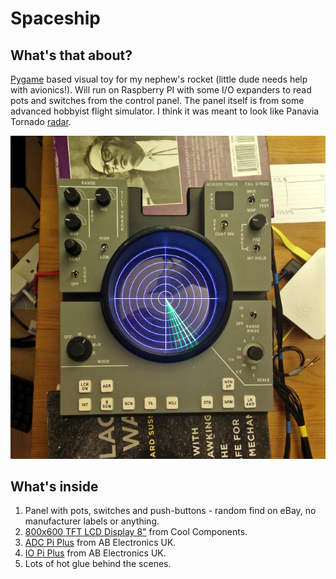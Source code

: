 # Spaceship

## What's that about?

[Pygame][1] based visual toy for my nephew's rocket (little dude needs help with avionics!). Will
run on Raspberry PI with some I/O expanders to read pots and switches from the control panel. The
panel itself is from some advanced hobbyist flight simulator. I think it was meant to look like
Panavia Tornado [radar][2].

![photo]

## What's inside

1. Panel with pots, switches and push-buttons - random find on eBay, no manufacturer labels
   or anything.
2. [800x600 TFT LCD Display 8"][3] from Cool Components.
3. [ADC Pi Plus][4] from AB Electronics UK.
4. [IO Pi Plus][5] from AB Electronics UK.
5. Lots of hot glue behind the scenes.

[photo]: spaceship.jpg
[1]: https://www.pygame.org/
[2]: https://en.wikipedia.org/wiki/Panavia_Tornado#/media/File:Tornado_GR.4_Aft_Cockpit.jpg
[3]: https://www.coolcomponents.co.uk/en/tft-lcd-display-8-800x600-hdmi.html
[4]: https://www.abelectronics.co.uk/p/56/ADC-Pi-Plus-Raspberry-Pi-Analogue-to-Digital-converter
[5]: https://www.abelectronics.co.uk/p/54/IO-Pi-Plus
